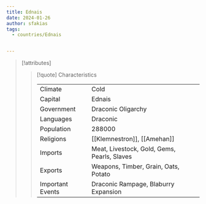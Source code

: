 ```yaml
---
title: Ednais
date: 2024-01-26
author: sfakias
tags:
  - countries/Ednais


---
```

> [!attributes]
> 
> > [!quote] Characteristics
> >
> > | | |
> > | --- | --- |
> > | Climate |  Cold |
> > | Capital |  Ednais |
> > | Government |  Draconic Oligarchy |
> > | Languages |  Draconic |
> > | Population |  288000 |
> > | Religions |  [[Klemnestron]], [[Amehan]] |
> > | Imports |  Meat, Livestock, Gold, Gems, Pearls, Slaves |
> > | Exports |  Weapons, Timber, Grain, Oats, Potato |
> > | Important Events |  Draconic Rampage, Blaburry Expansion |
